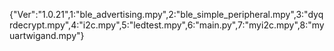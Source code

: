 {"Ver":"1.0.21",1:"ble_advertising.mpy",2:"ble_simple_peripheral.mpy",3:"dyqrdecrypt.mpy",4:"i2c.mpy",5:"ledtest.mpy",6:"main.py",7:"myi2c.mpy",8:"myuartwigand.mpy"}

